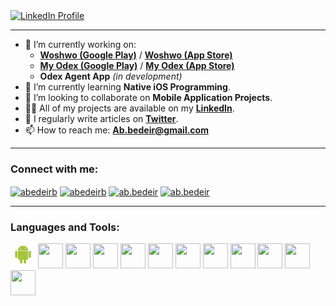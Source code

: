 <!-- LinkedIn GIF Banner -->
<a href="https://www.linkedin.com/in/abedeirb" target="_blank">
  <img 
    src="https://gifdb.com/images/high/scrolling-up-green-system-coding-nxt2vg8bl6e4wbo1.gif" 
    alt="LinkedIn Profile" 
    width="100%" 
    height="265px" 
    style="object-fit: cover;" 
  />
</a>

---

- 🔭 I’m currently working on:  
  - **[Woshwo (Google Play)](https://play.google.com/store/apps/details?id=com.woshwo.woshwoapp)** / **[Woshwo (App Store)]([https://apps.apple.com/eg/app/woshwo/id6746672453])**  
  - **[My Odex (Google Play)](https://play.google.com/store/apps/details?id=com.expsa.odexwebapp.odexwebapp)** / **[My Odex (App Store)](https://apps.apple.com/jo/app/my-odex/id6605933173?l=ar)**  
  - **Odex Agent App** *(in development)*  
- 🌱 I’m currently learning **Native iOS Programming**.  
- 👯 I’m looking to collaborate on **Mobile Application Projects**.  
- 👨‍💻 All of my projects are available on my **[LinkedIn](https://www.linkedin.com/in/abedeirb/)**.  
- 📝 I regularly write articles on **[Twitter](https://x.com/Abedeirb)**.  
- 📫 How to reach me: **Ab.bedeir@gmail.com**  

---

<h3 align="left">Connect with me:</h3>
<p align="left">
<a href="https://twitter.com/abedeirb" target="blank"><img align="center" src="https://raw.githubusercontent.com/rahuldkjain/github-profile-readme-generator/master/src/images/icons/Social/twitter.svg" alt="abedeirb" height="30" width="40" /></a>
<a href="https://linkedin.com/in/abedeirb" target="blank"><img align="center" src="https://raw.githubusercontent.com/rahuldkjain/github-profile-readme-generator/master/src/images/icons/Social/linked-in-alt.svg" alt="abedeirb" height="30" width="40" /></a>
<a href="https://fb.com/ab.bedeir" target="blank"><img align="center" src="https://raw.githubusercontent.com/rahuldkjain/github-profile-readme-generator/master/src/images/icons/Social/facebook.svg" alt="ab.bedeir" height="30" width="40" /></a>
<a href="https://instagram.com/ab.bedeir" target="blank"><img align="center" src="https://raw.githubusercontent.com/rahuldkjain/github-profile-readme-generator/master/src/images/icons/Social/instagram.svg" alt="ab.bedeir" height="30" width="40" /></a>
</p>

---

<h3 align="left">Languages and Tools:</h3>
<p align="left">
  <a href="https://developer.android.com" target="_blank"><img src="https://raw.githubusercontent.com/devicons/devicon/master/icons/android/android-original-wordmark.svg" width="40" height="40"/></a>
  <a href="https://www.arduino.cc/" target="_blank"><img src="https://cdn.worldvectorlogo.com/logos/arduino-1.svg" width="40" height="40"/></a>
  <a href="https://dart.dev" target="_blank"><img src="https://www.vectorlogo.zone/logos/dartlang/dartlang-icon.svg" width="40" height="40"/></a>
  <a href="https://www.figma.com/" target="_blank"><img src="https://www.vectorlogo.zone/logos/figma/figma-icon.svg" width="40" height="40"/></a>
  <a href="https://firebase.google.com/" target="_blank"><img src="https://www.vectorlogo.zone/logos/firebase/firebase-icon.svg" width="40" height="40"/></a>
  <a href="https://flutter.dev" target="_blank"><img src="https://www.vectorlogo.zone/logos/flutterio/flutterio-icon.svg" width="40" height="40"/></a>
  <a href="https://git-scm.com/" target="_blank"><img src="https://www.vectorlogo.zone/logos/git-scm/git-scm-icon.svg" width="40" height="40"/></a>
  <a href="https://www.adobe.com/in/products/illustrator.html" target="_blank"><img src="https://www.vectorlogo.zone/logos/adobe_illustrator/adobe_illustrator-icon.svg" width="40" height="40"/></a>
  <a href="https://www.adobe.com/products/photoshop.html" target="_blank"><img src="https://cdn.worldvectorlogo.com/logos/adobe-photoshop-2.svg" width="40" height="40"/></a>
  <a href="https://postman.com" target="_blank"><img src="https://www.vectorlogo.zone/logos/getpostman/getpostman-icon.svg" width="40" height="40"/></a>
  <a href="https://www.sketch.com/" target="_blank"><img src="https://www.vectorlogo.zone/logos/sketchapp/sketchapp-icon.svg" width="40" height="40"/></a>
  <a href="https://www.adobe.com/products/xd.html" target="_blank"><img src="https://cdn.worldvectorlogo.com/logos/adobe-xd-1.svg" width="40" height="40"/></a>
</p>
